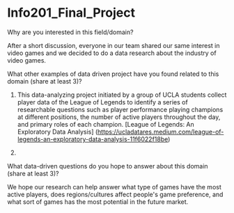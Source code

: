 # Info201_Final_Project

Why are you interested in this field/domain?

After a short discussion, everyone in our team shared our same interest in video games and we decided to do a data research about the industry of video games.

What other examples of data driven project have you found related to this domain (share at least 3)?

1. This data-analyzing project initiated by a group of UCLA students collect player data of the League of Legends to identify a series of researchable questions such as player performance playing champions at different positions, the number of active players throughout the day, and primary roles of each champion. 
 [League of Legends: An Exploratory Data Analysis] (https://ucladatares.medium.com/league-of-legends-an-exploratory-data-analysis-11f6022f18be)
 
2. 

What data-driven questions do you hope to answer about this domain (share at least 3)?

We hope our research can help answer what type of games have the most active players, does regions/cultures affect people's game preference, and what sort of games has the most potential in the future market.

